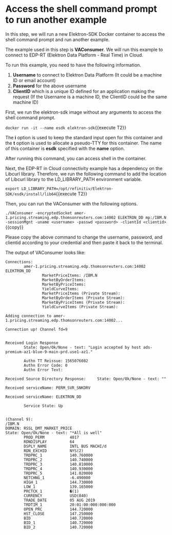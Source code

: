 # Access the shell command prompt to run another example
In this step, we will run a new Elektron-SDK Docker container to access the shell command prompt and run another example.

The example used in this step is **VAConsumer**. We will run this example to connect to EDP-RT (Elektron Data Platform - Real Time) in Cloud. 

To run this example, you need to have the following information.

1. **Username** to connect to Elektron Data Platform (It could be a machine ID or email account)
2. **Password** for the above username
3. **ClientID** which is a unique ID defined for an application making the request (If the Username is a machine ID, the ClientID could be the same machine ID)

First, we run the elektron-sdk image without any arguments to access the shell command prompt.

`docker run -it --name esdk elektron-sdk`{{execute T2}}

The **i** option is used to keep the standard input open for this container and the **t** option is used to allocate a pseudo-TTY for this container. The name of this container is **esdk** specified with the **name** option.

After running this command, you can access shell in the container.

Next, the EDP-RT in Cloud connectivity example has a dependency on the Libcurl library. Therefore, we run the following command to add the location of Libcurl library to the LD_LIBRARY_PATH environment variable.

`export LD_LIBRARY_PATH=/opt/refinitiv/Elektron-SDK/esdk/install/lib64`{{execute T2}}

Then, you can run the VAConsumer with the following options.

`./VAConsumer -encryptedSocket amer-1.pricing.streaming.edp.thomsonreuters.com:14002 ELEKTRON_DD mp:/IBM.N -sessionMgnt -uname <username> -passwd <password> -clientId <clientid>`{{copy}}

Please copy the above command to change the username, password, and clientid according to your credential and then paste it back to the terminal.
  
The output of VAConsumer looks like:

```
Connections:
        amer-1.pricing.streaming.edp.thomsonreuters.com:14002 ELEKTRON_DD
                MarketPriceItems: /IBM.N
                MarketByOrderItems:
                MarketByPriceItems:
                YieldCurveItems:
                MarketPriceItems (Private Stream):
                MarketByOrderItems (Private Stream):
                MarketByPriceItems (Private Stream):
                YieldCurveItems (Private Stream):

Adding connection to amer-1.pricing.streaming.edp.thomsonreuters.com:14002...

Connection up! Channel fd=9


Received Login Response
        State: Open/Ok/None - text: "Login accepted by host ads-premium-az1-blue-9-main-prd.use1-az1."

        Authn TT Reissue: 1565076082
        Authn Error Code: 0
        Authn Error Text:

Received Source Directory Response:     State: Open/Ok/None - text: ""

Received serviceName: PERM_SVR_SNKDRV

Received serviceName: ELEKTRON_DD

        Service State: Up


(Channel 9):
/IBM.N
DOMAIN: RSSL_DMT_MARKET_PRICE
State: Open/Ok/None - text: "*All is well"
        PROD_PERM           4017
        RDNDISPLAY          64
        DSPLY_NAME          INTL BUS MACHI/d
        RDN_EXCHID          NYS(2)
        TRDPRC_1            140.760000
        TRDPRC_2            140.740000
        TRDPRC_3            140.810000
        TRDPRC_4            140.930000
        TRDPRC_5            141.020000
        NETCHNG_1           -6.490000
        HIGH_1              144.730000
        LOW_1               139.165000
        PRCTCK_1            �(1)
        CURRENCY            USD(840)
        TRADE_DATE          05 AUG 2019
        TRDTIM_1            20:01:00:000:000:000
        OPEN_PRC            144.720000
        HST_CLOSE           147.250000
        BID                 140.720000
        BID_1               140.720000
        BID_2               140.720000
```


